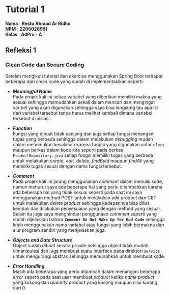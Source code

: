 # Tutorial 1 

**Nama** : **Restu Ahmad Ar Ridho** <br/>
**NPM** : **2206028951** <br/>
**Kelas** : **AdPro - A**

## Refleksi 1
### Clean Code dan Secure Coding
Setelah mengikuti tutorial dan exercise menggunakan Spring Boot terdapat beberapa dari clean code yang sudah di implementasikan seperti:

  - ***Meaningful Name***  
 Pada projek kali ini setiap variabel yang diberikan memiliki makna yang sesuai sehingga memudahkan sekali dalam mencari dan mengingat varibel yang akan digunakan sehingga saya bisa langsung tau apa isi dari variabel tersebut tanpa harus melihat kembali dimana variabel tersebut diinisiasi. 

 - ***Function***   
 Fungsi yang dibuat tidak panjang dan juga setiap fungsi menangani tugas yang berbeda sehingga dalam melakukan *debugging* mudah dalam menemukan kesalahan karena fungsi yang digunakan antar *`class`* maupun berkas dalam kode kita seperti pada berkas `ProductRepository.java` setiap fungsi memiliki tugas yang berbeda untuk melakukan *create, edit, delete, findById* maupun *findAll* yang memiliki tugas sesuai dengan nama fungsi tersebut.

 - ***Comment***  
 Pada projek kali ini jarang menggunakan *comment* dalam menulis kode, namun menurut saya ada beberapa hal yang perlu ditambahkan karena ada beberapa hal yang tidak sesuai seperti pada saat ini saya menggunakan method POST untuk melakukan *edit product* dan GET untuk melakukan *delete product* sehingga kedepannya bisa diliat kembali dan dilakukan penyesuaian yang dengan method yang sesuai. Selain itu juga saya menghindari penggunaan *comment* seperti yang sudah dijelaskan bahwa **`Comment Do Not Make Up for Bad Code`** sehingga lebih menggunakan nama variabel atau fungsi yang lebih bermakna dan alur program sendiri yang menjelaskan juga.

 - ***Objects and Data Structure***  
  Object sudah dibuat secara private sehingga object tidak mudah dimanipulasi dan juga membuat suatu interface pada direktori `service` untuk mengurangi abstrak sehingga memudahkan untuk membuat kode.

 - ***Error Handling***  
  Masih ada beberapa yang perlu ditambah dalam menangani beberapa *error* seperti pada saat user membuat *product* ketika *name product* yang kosong dan *quantity product* yang kosong maupun nilai kurang dari 0.